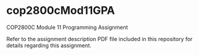 # cop2800cMod11GPA

COP2800C Module 11 Programming Assignment

Refer to the assignment description PDF file included in this repository for details regarding this assignment.
